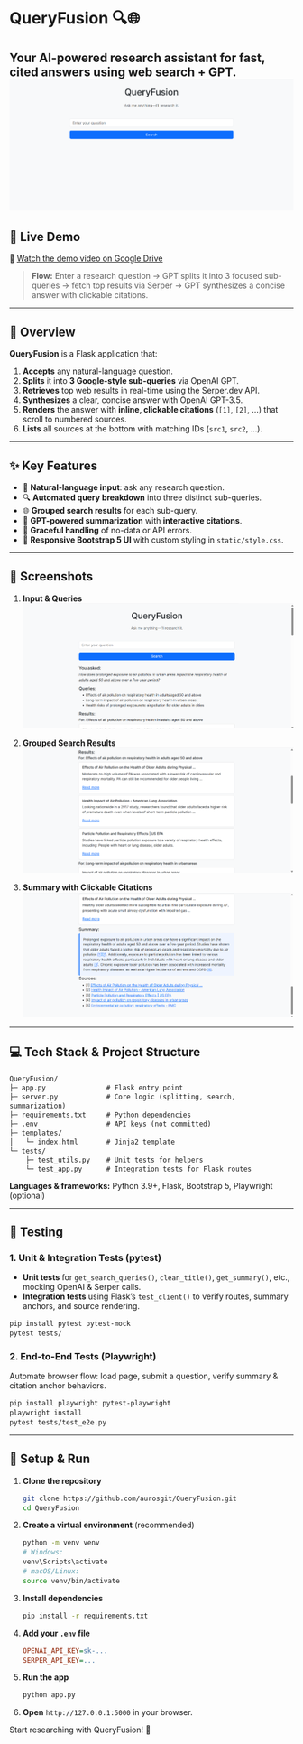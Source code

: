 # QueryFusion 🔍🌐

**Your AI-powered research assistant for fast, cited answers using web search + GPT.**
![Landing + Page](./screenshots/Landingpage.png)
---

## 🎥 Live Demo

🔗 [Watch the demo video on Google Drive](https://drive.google.com/file/d/1GZlspZF0mxI5XdM30G7yJRERe8WGY-KA/view)

> **Flow:** Enter a research question → GPT splits it into 3 focused sub-queries → fetch top results via Serper → GPT synthesizes a concise answer with clickable citations.

---

## 🚀 Overview

**QueryFusion** is a Flask application that:

1. **Accepts** any natural-language question.
2. **Splits** it into **3 Google-style sub-queries** via OpenAI GPT.
3. **Retrieves** top web results in real-time using the Serper.dev API.
4. **Synthesizes** a clear, concise answer with OpenAI GPT-3.5.
5. **Renders** the answer with **inline, clickable citations** (`[1]`, `[2]`, …) that scroll to numbered sources.
6. **Lists** all sources at the bottom with matching IDs (`src1`, `src2`, …).

---

## ✨ Key Features

* 📝 **Natural-language input**: ask any research question.
* 🔍 **Automated query breakdown** into three distinct sub-queries.
* 🌐 **Grouped search results** for each sub-query.
* 🤖 **GPT-powered summarization** with **interactive citations**.
* 🚫 **Graceful handling** of no-data or API errors.
* 🎨 **Responsive Bootstrap 5 UI** with custom styling in `static/style.css`.

---

## 📸 Screenshots

1. **Input & Queries**
   ![Input + Queries](./screenshots/input.png)

2. **Grouped Search Results**
   ![Results grouped by sub-query](./screenshots/query.png)

3. **Summary with Clickable Citations**
   ![Summary & Citations](./screenshots/summary.png)

---

## 💻 Tech Stack & Project Structure

```
QueryFusion/
├─ app.py               # Flask entry point
├─ server.py            # Core logic (splitting, search, summarization)
├─ requirements.txt     # Python dependencies
├─ .env                 # API keys (not committed)
├─ templates/
│   └─ index.html       # Jinja2 template
└─ tests/
    ├─ test_utils.py    # Unit tests for helpers
    └─ test_app.py      # Integration tests for Flask routes
```

**Languages & frameworks:** Python 3.9+, Flask, Bootstrap 5, Playwright (optional)

---

## 🧪 Testing

### 1. Unit & Integration Tests (pytest)

* **Unit tests** for `get_search_queries()`, `clean_title()`, `get_summary()`, etc., mocking OpenAI & Serper calls.
* **Integration tests** using Flask’s `test_client()` to verify routes, summary anchors, and source rendering.

```bash
pip install pytest pytest-mock
pytest tests/
```

### 2. End-to-End Tests (Playwright)

Automate browser flow: load page, submit a question, verify summary & citation anchor behaviors.

```bash
pip install playwright pytest-playwright
playwright install
pytest tests/test_e2e.py
```

---

## 🔧 Setup & Run

1. **Clone the repository**

   ```bash
   git clone https://github.com/aurosgit/QueryFusion.git
   cd QueryFusion
   ```
2. **Create a virtual environment** (recommended)

   ```bash
   python -m venv venv
   # Windows:
   venv\Scripts\activate
   # macOS/Linux:
   source venv/bin/activate
   ```
3. **Install dependencies**

   ```bash
   pip install -r requirements.txt
   ```
4. **Add your `.env` file**

   ```ini
   OPENAI_API_KEY=sk-...
   SERPER_API_KEY=...
   ```
5. **Run the app**

   ```bash
   python app.py
   ```
6. **Open** `http://127.0.0.1:5000` in your browser.

Start researching with QueryFusion! 🚀
